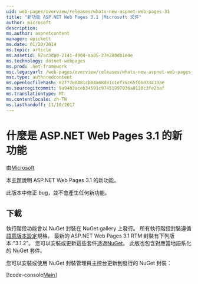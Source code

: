 ```yaml
---
uid: web-pages/overview/releases/whats-new-aspnet-web-pages-31
title: "新功能 ASP.NET Web Pages 3.1 |Microsoft 文件"
author: microsoft
description: 
ms.author: aspnetcontent
manager: wpickett
ms.date: 01/20/2014
ms.topic: article
ms.assetid: 97ac3da0-2141-4904-aa05-27e280db1e4e
ms.technology: dotnet-webpages
ms.prod: .net-framework
msc.legacyurl: /web-pages/overview/releases/whats-new-aspnet-web-pages-31
msc.type: authoredcontent
ms.openlocfilehash: 82f77e8481cb04a68d81c1ef78c65f0b033410ae
ms.sourcegitcommit: 9a9483aceb34591c97451997036a9120c3fe2baf
ms.translationtype: MT
ms.contentlocale: zh-TW
ms.lasthandoff: 11/10/2017
---
```

<a name="whats-new-in-aspnet-web-pages-31"></a>什麼是 ASP.NET Web Pages 3.1 的新功能
====================
由[Microsoft](https://github.com/microsoft)

本主題說明 ASP.NET Web Pages 3.1 的新功能。

此版本中修正 bug，並不會產生任何新功能。

<a id="download"></a>
## <a name="download"></a>下載

執行階段功能會以 NuGet 封裝在 NuGet gallery 上發行。 所有執行階段封裝遵循[語意版本設定](http://semver.org/)規格。 最新的 ASP.NET Web Pages 3.1 RTM 封裝有下列版本:"3.1.2"。 您可以安裝或更新這些套件透過[NuGet](http://www.nuget.org/packages/Microsoft.AspNet.WebPages/)。 此版也包含對應當地語系化的 NuGet 套件。

您可以安裝或使用 NuGet 封裝管理員主控台更新到發行的 NuGet 封裝：

[!code-console[Main](whats-new-aspnet-web-pages-31/samples/sample1.cmd)]

